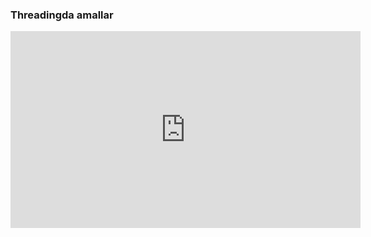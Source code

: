### Threadingda amallar

<iframe width="560" height="315" src="https://www.youtube.com/embed/BJ-VvGyQxho" title="YouTube video player" frameborder="0" allow="accelerometer; autoplay; clipboard-write; encrypted-media; gyroscope; picture-in-picture" allowfullscreen></iframe>